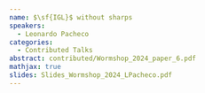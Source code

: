 ```yaml
---
name: $\sf{IGL}$ without sharps
speakers:
  - Leonardo Pacheco
categories:
  - Contributed Talks
abstract: contributed/Wormshop_2024_paper_6.pdf
mathjax: true
slides: Slides_Wormshop_2024_LPacheco.pdf
---
```

